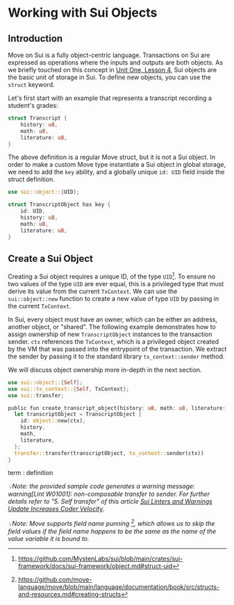 # Working with Sui Objects

## Introduction

Move on Sui is a fully object-centric language. Transactions on Sui are expressed as operations where the inputs and outputs are both objects. As we briefly touched on this concept in [Unit One, Lesson 4](../../unit-one/lessons/4_custom_types_and_abilities.md#custom-types-and-abilities), Sui objects are the basic unit of storage in Sui. To define new objects, you can use the `struct` keyword.

Let's first start with an example that represents a transcript recording a student's grades:

```rust
struct Transcript {
    history: u8,
    math: u8,
    literature: u8,
}
```

The above definition is a regular Move struct, but it is not a Sui object. In order to make a custom Move type instantiate a Sui object in global storage, we need to add the `key` ability, and a globally unique `id: UID` field inside the struct definition. 

```rust
use sui::object::{UID};

struct TranscriptObject has key {
    id: UID,
    history: u8,
    math: u8,
    literature: u8,
}
```

## Create a Sui Object

Creating a Sui object requires a unique ID, of the type `UID`[^1]. To ensure no two values of the type `UID` are ever equal, this is a privileged type that must derive its value from the current `TxContext`. We can use the `sui::object::new` function to create a new value of type `UID` by passing in the current `TxContext`.

In Sui, every object must have an owner, which can be either an address, another object, or "shared". The following example demonstrates how to assign ownership of new `TranscriptObject` instances to the transaction sender. `ctx` references the `TxContext`, which is a privileged object created by the VM that was passed into the entrypoint of the transaction. We extract the sender by passing it to the standard library `tx_context::sender` method.

We will discuss object ownership more in-depth in the next section. 

```rust
use sui::object::{Self};
use sui::tx_context::{Self, TxContext};
use sui::transfer;

public fun create_transcript_object(history: u8, math: u8, literature: u8, ctx: &mut TxContext) {
  let transcriptObject = TranscriptObject {
    id: object::new(ctx),
    history,
    math,
    literature,
  };
  transfer::transfer(transcriptObject, tx_context::sender(ctx))
}
```
term
: definition

*💡Note: the provided sample code generates a warning message: warning[Lint W01001]: non-composable transfer to sender. For further details refer to "5. Self transfer" of this article [Sui Linters and Warnings Update Increases Coder Velocity](https://blog.sui.io/linter-compile-warnings-update/)*.




*💡Note: Move supports field name punning [^2], which allows us to skip the field values if the field name happens to be the same as the name of the value variable it is bound to.*

[^1]: https://github.com/MystenLabs/sui/blob/main/crates/sui-framework/docs/sui-framework/object.md#struct-uid
[^2]: https://github.com/move-language/move/blob/main/language/documentation/book/src/structs-and-resources.md#creating-structs
